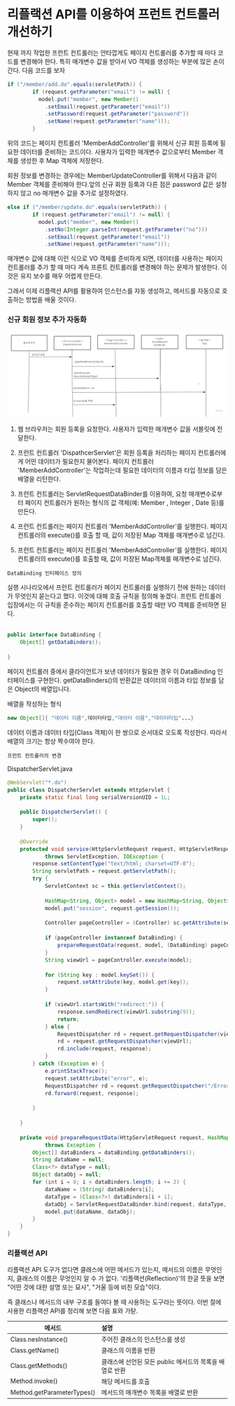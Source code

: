 # 리플랙션 API를 이용하여 프런트 컨트롤러 개선하기

현재 까지 작업한 프런트 컨트롤러는 안타깝게도 페이지 컨트롤러를 추가할 때 마다
코드를 변경해야 한다. 특히 매개변수 값을 받아서 VO 객체를 생성하는 부분에 
많은 손이 간다. 다음 코드를 보자

```java
if ("/member/add.do".equals(servletPath)) {
        if (request.getParameter("email") != null) {
          model.put("member", new Member()
            .setEmail(request.getParameter("email"))
            .setPassword(request.getParameter("password"))
            .setName(request.getParameter("name")));
        }
```

위의 코드는 페이지 컨트롤러 'MemberAddController'를 위해서 신규 회원
등록에 필요한 데이터를 준비하는 코드이다. 사용자가 입력한 매개변수 값으로부터
Member 객체를 생성한 후 Map 객체에 저장한다.

회원 정보를 변경하는 경우에는 MemberUpdateController를 위해서 
다음과 같이 Member 객체를 준비해야 한다.앞의 신규 회원 등록과 다른 점은 password
값은 설정하지 않고 no 매개변수 값을 추가로 설정하였다.

```java
else if ("/member/update.do".equals(servletPath)) {
        if (request.getParameter("email") != null) {
          model.put("member", new Member()
            .setNo(Integer.parseInt(request.getParameter("no")))
            .setEmail(request.getParameter("email"))
            .setName(request.getParameter("name")));
```

매개변수 값에 대해 이런 식으로 VO 객체를 준비하게 되면, 데이터를
사용하는 페이지 컨트롤러를 추가 할 때 마다 계속 프론트 컨트롤러를 변경해야
하는 문제가 발생한다. 이것은 유지 보수를 매우 어렵게 만든다.

그래서 이제 리플랙션 API를 활용하여 인스턴스를 자동 생성하고,
메서드를 자동으로 호출하는 방법을 배울 것이다.



### 신규 회원 정보 추가 자동화


![img_1.png](image.jpg)


1. 웹 브라우저는 회원 등록을 요청한다. 사용자가 입력한 매개변수 값을 서블릿에 전달한다.

2. 프런트 컨트롤러 'DispathcerServlet'은 회원 등록을 처리하는 페이지 컨트롤러에게 어떤
   데이터가 필요한지 물어본다. 페이지 컨트롤러 'MemberAddController'는 작업하는데 필요한
   데이터의 이름과 타입 정보를 담은 배열을 리턴한다.

3. 프런트 컨트롤러는 ServletRequestDataBinder를 이용하여, 요청 매개변수로부터 페이지
   컨트롤러가 원하는 형식의 값 객체(예: Member , Integer , Date 등)를 만든다.

4. 프런트 컨트롤러는 페이지 컨트롤러 'MemberAddController'를 실행한다.
   페이지 컨트롤러의 execute()를 호출 할 때, 값이 저장된 Map 객체를 매개변수로 넘긴다.

5. 프런트 컨트롤러는 페이지 컨트롤러 'MemberAddController'를 실행한다. 페이지 컨트롤러의
   execute()를 호출할 때, 값이 저장된 Map객체를 매개변수로 넘긴다.


`DataBinding 인터페이스 정의`

실행 시나리오에서 프런트 컨트롤러가 페이지 컨트롤러를 실행하기 전에 원하는 데이터가 무엇인지
묻는다고 했다. 이것에 대해 호출 규칙을 정의해 놓겠다. 프런트 컨트롤러 입장에서는
이 규칙을 준수하는 페이지 컨트롤러를 호출할 때만 VO 객체를 준비하면 된다.

```java

public interface DataBinding {
	Object[] getDataBinders();

}
```

페이지 컨트롤러 중에서 클라이언트가 보낸 데이터가 필요한 경우 이 DataBinding 인터페이스를
구현한다. getDataBinders()의 반환값은 데이터의 이름과 타입 정보를 담은 Object의
배열입니다.

배열을 작성하는 형식
```java
new Object[]{ "데이터 이름",데이터타입,"데이터 이름","데이터타입"...}
```

데이터 이름과 데이터 타입(Class 객체)이 한 쌍으로 순서대로 오도록 작성한다.
따라서 배열의 크기는 항상 짝수여야 한다.


`프런트 컨트롤러의 변경`

DispatcherServlet.java

```java
@WebServlet("*.do")
public class DispatcherServlet extends HttpServlet {
	private static final long serialVersionUID = 1L;

	public DispatcherServlet() {
		super();
	}

	@Override
	protected void service(HttpServletRequest request, HttpServletResponse response)
			throws ServletException, IOException {
		response.setContentType("text/html; charset=UTF-8");
		String servletPath = request.getServletPath();
		try {
			ServletContext sc = this.getServletContext();

			HashMap<String, Object> model = new HashMap<String, Object>();
			model.put("session", request.getSession());

			Controller pageController = (Controller) sc.getAttribute(servletPath);
			
			if (pageController instanceof DataBinding) {
				prepareRequestData(request, model, (DataBinding) pageController);
			}
			String viewUrl = pageController.execute(model);

			for (String key : model.keySet()) {
				request.setAttribute(key, model.get(key));
			}

			if (viewUrl.startsWith("redirect:")) {
				response.sendRedirect(viewUrl.substring(9));
				return;
			} else {
				RequestDispatcher rd = request.getRequestDispatcher(viewUrl);
				rd = request.getRequestDispatcher(viewUrl);
				rd.include(request, response);
			}
		} catch (Exception e) {
			e.printStackTrace();
			request.setAttribute("error", e);
			RequestDispatcher rd = request.getRequestDispatcher("/Error.jsp");
			rd.forward(request, response);

		}

	}

	private void prepareRequestData(HttpServletRequest request, HashMap<String, Object> model, DataBinding dataBinding)
			throws Exception {
		Object[] dataBinders = dataBinding.getDataBinders();
		String dataName = null;
		Class<?> dataType = null;
		Object dataObj = null;
		for (int i = 0; i < dataBinders.length; i += 2) {
			dataName = (String) dataBinders[i];
			dataType = (Class<?>) dataBinders[i + 1];
			dataObj = ServletRequestDataBinder.bind(request, dataType, dataName);
			model.put(dataName, dataObj);
		}
	}
}
```

### 리플랙션 API

리플랙션 API 도구가 없다면 클래스에 어떤 메서드가 있는지, 메서드의 이름은 무엇인지,
클래스의 이름은 무엇인지 알 수 가 없다. '리플랙션(Reflection)'의 한글 뜻을 보면
"어떤 것에 대한 설명 또는 묘사", "거울 등에 비친 모습"이다.

즉 클래스나 메서드의 내부 구조를 들여다 볼 때 사용하는 도구라는 뜻이다.
이번 절에 사용한 리플랙션 API를 정리해 보면 다음 표와 가탇.


| 메서드 | 설명
| ----|:----|
|Class.nesInstance() | 주어진 클래스의 인스턴스를 생성|
|Class.getName() | 클래스의 이름을 반환 |
|Class.getMethods() | 클래스에 선언된 모든 public 메서드의 목록을 배열로 반환
|Method.invoke() | 해당 메서드를 호출
|Method.getParameterTypes() | 메서드의 매개변수 목록을 배열로 반환 |
